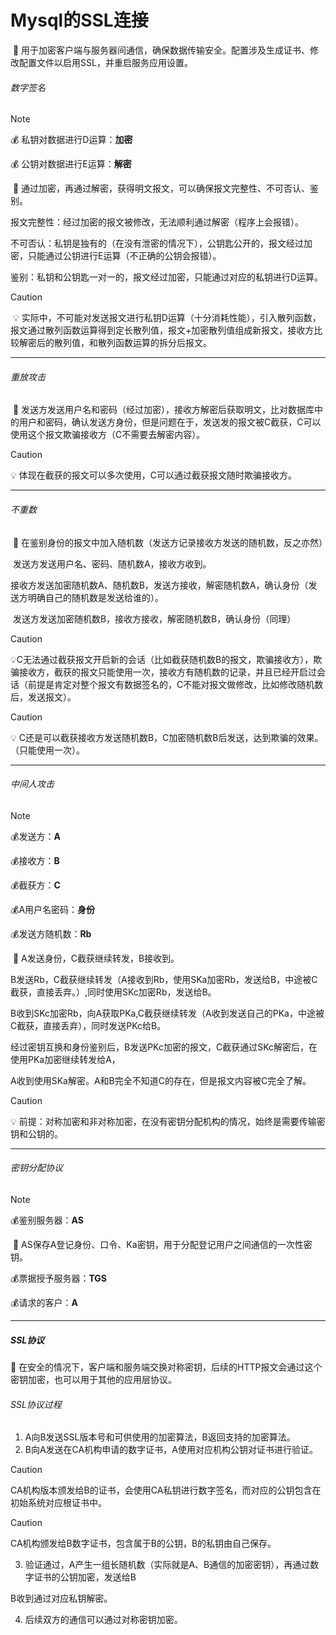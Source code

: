# Mysql的SSL连接

​	👀 用于加密客户端与服务器间通信，确保数据传输安全。配置涉及生成证书、修改配置文件以启用SSL，并重启服务应用设置。







###### 数字签名

> [!NOTE]
>
> 💰 私钥对数据进行D运算：**加密**
>
> 💰 公钥对数据进行E运算：**解密**

​	👀 通过加密，再通过解密，获得明文报文，可以确保报文完整性、不可否认、鉴别。

​	报文完整性：经过加密的报文被修改，无法顺利通过解密（程序上会报错）。

​	不可否认：私钥是独有的（在没有泄密的情况下），公钥匙公开的，报文经过加密，只能通过公钥进行E运算（不正确的公钥会报错）。

​	鉴别：私钥和公钥匙一对一的，报文经过加密，只能通过对应的私钥进行D运算。

> [!CAUTION]
>
> ​	💡 实际中，不可能对发送报文进行私钥D运算（十分消耗性能），引入散列函数，报文通过散列函数运算得到定长散列值，报文+加密散列值组成新报文，接收方比较解密后的散列值，和散列函数运算的拆分后报文。

---

###### 重放攻击

​	👀 发送方发送用户名和密码（经过加密），接收方解密后获取明文，比对数据库中的用户和密码，确认发送方身份，但是问题在于，发送发的报文被C截获，C可以使用这个报文欺骗接收方（C不需要去解密内容）。

> [!CAUTION]
>
> 💡 体现在截获的报文可以多次使用，C可以通过截获报文随时欺骗接收方。

---

###### 不重数

​	👀 在鉴别身份的报文中加入随机数（发送方记录接收方发送的随机数，反之亦然）

​	 发送方发送用户名、密码、随机数A，接收方收到。

​	 接收方发送加密随机数A、随机数B，发送方接收，解密随机数A，确认身份（发送方明确自己的随机数是发送给谁的）。

​	 发送方发送加密随机数B，接收方接收，解密随机数B，确认身份（同理）

> [!CAUTION]
>
> 💡C无法通过截获报文开启新的会话（比如截获随机数B的报文，欺骗接收方），欺骗接收方，截获的报文只能使用一次，接收方有随机数的记录，并且已经开启过会话（前提是肯定对整个报文有数据签名的，C不能对报文做修改，比如修改随机数后，发送报文）。

> [!CAUTION]
>
> 💡 C还是可以截获接收方发送随机数B，C加密随机数B后发送，达到欺骗的效果。（只能使用一次）。

---

###### 中间人攻击

> [!NOTE]
>
> 💰发送方：**A** 
>
> 💰接收方：**B** 
>
> 💰截获方：**C** 
>
> 💰A用户名密码：**身份**
>
> 💰发送方随机数：**Rb**

​	👀 A发送身份，C截获继续转发，B接收到。

​	     B发送Rb，C截获继续转发（A接收到Rb，使用SKa加密Rb，发送给B，中途被C截获，直接丢弃。）,同时使用SKc加密Rb，发送给B。

​	   B收到SKc加密Rb，向A获取PKa,C截获继续转发（A收到发送自己的PKa，中途被C截获，直接丢弃），同时发送PKc给B。

​	经过密钥互换和身份鉴别后，B发送PKc加密的报文，C截获通过SKc解密后，在使用PKa加密继续转发给A，

A收到使用SKa解密。A和B完全不知道C的存在，但是报文内容被C完全了解。

> [!CAUTION]
>
> 💡 前提：对称加密和非对称加密，在没有密钥分配机构的情况，始终是需要传输密钥和公钥的。

---

###### 密钥分配协议

> [!NOTE]
>
> 💰鉴别服务器：**AS** 
>
> ​	👀  AS保存A登记身份、口令、Ka密钥，用于分配登记用户之间通信的一次性密钥。
>
> 💰票据授予服务器：**TGS**
>
> 💰请求的客户：**A**

---

##### SSL协议

👀  在安全的情况下，客户端和服务端交换对称密钥，后续的HTTP报文会通过这个密钥加密，也可以用于其他的应用层协议。

###### SSL协议过程

1. A向B发送SSL版本号和可供使用的加密算法，B返回支持的加密算法。
1. B向A发送在CA机构申请的数字证书，A使用对应机构公钥对证书进行验证。

> [!CAUTION]
>
> CA机构版本颁发给B的证书，会使用CA私钥进行数字签名，而对应的公钥包含在初始系统对应根证书中。

> [!CAUTION]
>
> CA机构颁发给B数字证书，包含属于B的公钥，B的私钥由自己保存。

3. 验证通过，A产生一组长随机数（实际就是A、B通信的加密密钥），再通过数字证书的公钥加密，发送给B

B收到通过对应私钥解密。

4. 后续双方的通信可以通过对称密钥加密。





